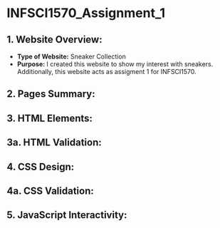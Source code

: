 # INFSCI1570_Assignment_1

## 1. Website Overview:
- **Type of Website:** Sneaker Collection
- **Purpose:** I created this website to show my interest with sneakers. Additionally, this website acts as assigment 1 for INFSCI1570.
## 2. Pages Summary:
## 3. HTML Elements:
## 3a. HTML Validation:
## 4. CSS Design:
## 4a. CSS Validation:
## 5. JavaScript Interactivity:
